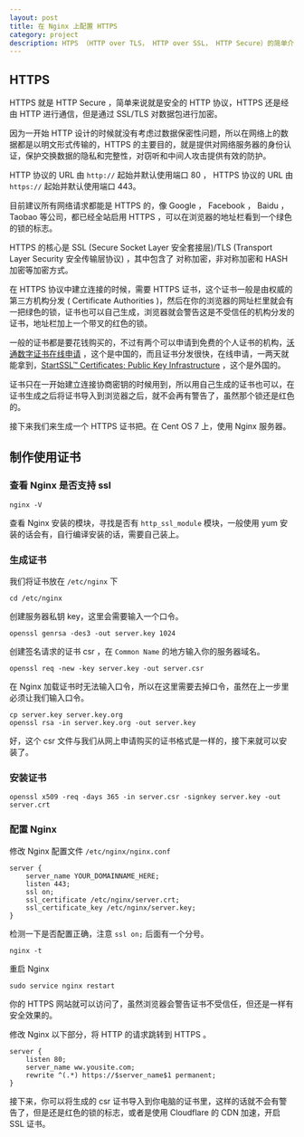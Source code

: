 ```yaml
---
layout: post
title: 在 Nginx 上配置 HTTPS
category: project
description: HTPS （HTTP over TLS， HTTP over SSL， HTTP Secure）的简单介绍和应用。
---
```


## HTTPS

HTTPS 就是 HTTP Secure ，简单来说就是安全的 HTTP 协议，HTTPS 还是经由 HTTP 进行通信，但是通过 SSL/TLS 对数据包进行加密。

因为一开始 HTTP 设计的时候就没有考虑过数据保密性问题，所以在网络上的数据都是以明文形式传输的，HTTPS 的主要目的，就是提供对网络服务器的身份认证，保护交换数据的隐私和完整性，对窃听和中间人攻击提供有效的防护。

HTTP 协议的 URL 由 `http://` 起始并默认使用端口 80 ， HTTPS 协议的 URL 由 `https://` 起始并默认使用端口 443。

目前建议所有网络请求都能是 HTTPS 的，像 Google ， Facebook ， Baidu ， Taobao 等公司，都已经全站启用 HTTPS ，可以在浏览器的地址栏看到一个绿色的锁的标志。

HTTPS 的核心是 SSL (Secure Socket Layer 安全套接层)/TLS (Transport Layer Security 安全传输层协议) ，其中包含了 对称加密，非对称加密和 HASH 加密等加密方式。

在 HTTPS 协议中建立连接的时候，需要 HTTPS 证书，这个证书一般是由权威的第三方机构分发 ( Certificate Authorities )，然后在你的浏览器的网址栏里就会有一把绿色的锁，证书也可以自己生成，浏览器就会警告这是不受信任的机构分发的证书，地址栏加上一个带叉的红色的锁。

一般的证书都是要花钱购买的，不过有两个可以申请到免费的个人证书的机构，[沃通数字证书在线申请](https://buy.wosign.com/free/?lan=cn) ，这个是中国的，而且证书分发很快，在线申请，一两天就能拿到，[StartSSL™ Certificates; Public Key Infrastructure](https://www.startssl.com/) ，这个是外国的。

证书只在一开始建立连接协商密钥的时候用到，所以用自己生成的证书也可以，在证书生成之后将证书导入到浏览器之后，就不会再有警告了，虽然那个锁还是红色的。

接下来我们来生成一个 HTTPS 证书把。在 Cent OS 7 上，使用 Nginx 服务器。

## 制作使用证书

### 查看 Nginx 是否支持 ssl

```
nginx -V
```

查看 Nginx 安装的模块，寻找是否有 `http_ssl_module` 模块，一般使用 yum 安装的话会有，自行编译安装的话，需要自己装上。

### 生成证书

我们将证书放在 `/etc/nginx` 下

```
cd /etc/nginx
```

创建服务器私钥 key，这里会需要输入一个口令。

```
openssl genrsa -des3 -out server.key 1024
```

创建签名请求的证书 csr ，在 `Common Name` 的地方输入你的服务器域名。

```
openssl req -new -key server.key -out server.csr
```

在 Nginx 加载证书时无法输入口令，所以在这里需要去掉口令，虽然在上一步里必须让我们输入口令。

```
cp server.key server.key.org
openssl rsa -in server.key.org -out server.key
```

好，这个 csr 文件与我们从网上申请购买的证书格式是一样的，接下来就可以安装了。

### 安装证书

```
openssl x509 -req -days 365 -in server.csr -signkey server.key -out server.crt
```

### 配置 Nginx

修改 Nginx 配置文件 `/etc/nginx/nginx.conf`

```
server {
    server_name YOUR_DOMAINNAME_HERE;
    listen 443;
    ssl on;
    ssl_certificate /etc/nginx/server.crt;
    ssl_certificate_key /etc/nginx/server.key;
}
```

检测一下是否配置正确，注意 `ssl on;` 后面有一个分号。

```
nginx -t
```

重启 Nginx

```
sudo service nginx restart
```

你的 HTTPS 网站就可以访问了，虽然浏览器会警告证书不受信任，但还是一样有安全效果的。

修改 Nginx 以下部分，将 HTTP 的请求跳转到 HTTPS 。

```
server {
    listen 80;
    server_name ww.yousite.com;
    rewrite ^(.*) https://$server_name$1 permanent;
}
```

接下来，你可以将生成的 csr 证书导入到你电脑的证书里，这样的话就不会有警告了，但是还是红色的锁的标志，或者是使用 Cloudflare 的 CDN 加速，开启 SSL 证书。
